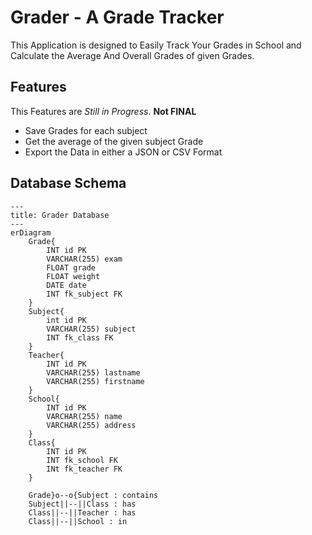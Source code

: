 # Grader - A Grade Tracker

This Application is designed to Easily Track Your Grades in School and Calculate the Average And Overall Grades of given Grades.

## Features

This Features are _Still in Progress_. **Not FINAL**

- Save Grades for each subject
- Get the average of the given subject Grade
- Export the Data in either a JSON or CSV Format

## Database Schema

```mermaid
---
title: Grader Database
---
erDiagram
    Grade{
        INT id PK
        VARCHAR(255) exam
        FLOAT grade
        FLOAT weight
        DATE date
        INT fk_subject FK
    }
    Subject{
        int id PK
        VARCHAR(255) subject
        INT fk_class FK
    }
    Teacher{
        INT id PK
        VARCHAR(255) lastname
        VARCHAR(255) firstname
    }
    School{
        INT id PK
        VARCHAR(255) name
        VARCHAR(255) address
    }
    Class{
        INT id PK
        INT fk_school FK
        INt fk_teacher FK
    }

    Grade}o--o{Subject : contains
    Subject||--||Class : has
    Class||--||Teacher : has
    Class||--||School : in
```
